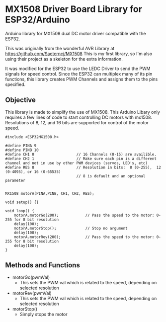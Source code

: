 # MX1508 Driver Board Library for ESP32/Arduino
Arduino library for MX1508 dual DC motor driver compatible with the ESP32.

This was originally from the wonderful AVR Library at https://github.com/Saeterncj/MX1508  This is my first library, so I'm also using their project as a skeleton for the extra information. 

It was modified for the ESP32 to use the LEDC Driver to send the PWM signals for speed control.  Since the ESP32 can multiplex many of its pin functions, this library creates PWM Channels and assigns them to the pins specified.    




## Objective
This library is made to simplify the use of MX1508.  This Arduino Libary only requires a few lines of code to 
start controlling DC motors with mx1508.  Resolutions of 8, 12, and 16 bits are supported for control of the motor speed.
 
```
#include <ESP32MX1508.h>

#define PINA 9
#define PINB 10
#define CH1 0                   // 16 Channels (0-15) are availible.
#define CH2 1                   // Make sure each pin is a different channel and not in use by other PWM devices (servos, LED's, etc)
#define RES 8                   // Resolution in bits:  8 (0-255),  12 (0-4095), or 16 (0-65535)
                                // 8 is default and an optional parameter


MX1508 motorA(PINA,PINB, CH1, CH2, RES);

void setup() {}

void loop() {
    motorA.motorGo(200);            // Pass the speed to the motor: 0-255 for 8 bit resolution
    delay(100);
    motorA.motorStop();             // Stop no argument
    delay(100);
    motorA.motorRev(200);           // Pass the speed to the motor: 0-255 for 8 bit resolution
    delay(100);
}
```

## Methods and Functions
  + motorGo(pwmVal)
    - This sets the PWM val which is related to the speed, depending on selected resolution
  + motorRev(pwmVal)
    - This sets the PWM val which is related to the speed, depending on selected resolution
  + motorStop()
    - Simply stops the motor
  
